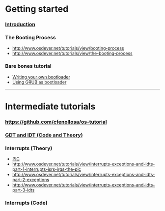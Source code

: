 # Getting started

### [Introduction](https://wiki.osdev.org/Introduction)

### The Booting Process

-	http://www.osdever.net/tutorials/view/booting-process
-	http://www.osdever.net/tutorials/view/the-booting-process

### Bare bones tutorial
-	[Writing your own bootloader](https://www.cs.bham.ac.uk/~exr/lectures/opsys/10_11/lectures/os-dev.pdf)
-	[Using GRUB as bootloader](https://wiki.osdev.org/Bare_Bones)

<hr>

# Intermediate tutorials

### https://github.com/cfenollosa/os-tutorial

### [GDT and IDT (Code and Theory)](http://www.jamesmolloy.co.uk/tutorial_html/4.-The%20GDT%20and%20IDT.html)


### Interrupts (Theory)

-	[PIC](http://www.osdever.net/tutorials/view/programming-the-pic)
-	http://www.osdever.net/tutorials/view/interrupts-exceptions-and-idts-part-1-interrupts-isrs-irqs-the-pic
-	http://www.osdever.net/tutorials/view/interrupts-exceptions-and-idts-part-2-exceptions
-	http://www.osdever.net/tutorials/view/interrupts-exceptions-and-idts-part-3-idts

### Interrupts (Code)
-	http://www.jamesmolloy.co.uk/tutorial_html/5.-IRQs%20and%20the%20PIT.html

### Memory Management

-	#### Paging Theory
	-	http://www.osdever.net/tutorials/view/implementing-basic-paging
	-	https://wiki.osdev.org/Memory_management

-	[Paging code](http://www.jamesmolloy.co.uk/tutorial_html/6.-Paging.html)

<hr>

# Miscellaneous

-	### [Real mode](https://wiki.osdev.org/Real_Mode)

-	### [Protected mode](https://wiki.osdev.org/Protected_Mode)

-	### [Why do I need a cross compiler](https://web.archive.org/web/20160405224638/http://wiki.osdev.org/Why_do_I_need_a_Cross_Compiler)

-	### [Inline Assembly](https://wiki.osdev.org/Inline_Assembly)

-	### [Linker script](https://wiki.osdev.org/Linker_Scripts)

-	### [James Malloy's tutorial known bugs](https://wiki.osdev.org/James_Molloy's_Tutorial_Known_Bugs#Problem:_main_function)